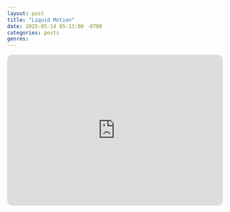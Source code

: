 ```yaml
---
layout: post
title: "Liquid Motion"
date: 2025-05-14 05:13:00 -0700
categories: posts
genres:
---
```

<iframe style="border-radius:12px" src="https://open.spotify.com/embed/playlist/0oXTL13dKSPvRkSTJYC8dw?utm_source=generator" width="100%" height="352" frameBorder="0" allowfullscreen="" allow="autoplay; clipboard-write; encrypted-media; fullscreen; picture-in-picture" loading="lazy"></iframe>